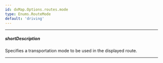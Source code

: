 ```yaml
---
id: dxMap.Options.routes.mode
type: Enums.RouteMode
default: 'driving'
---
```

---
##### shortDescription
Specifies a transportation mode to be used in the displayed route.

---
<!-- Description goes here -->